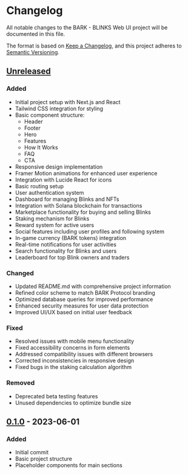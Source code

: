 # Changelog

All notable changes to the BARK - BLINKS Web UI project will be documented in this file.

The format is based on [Keep a Changelog](https://keepachangelog.com/en/1.0.0/),
and this project adheres to [Semantic Versioning](https://semver.org/spec/v2.0.0.html).

## [Unreleased]

### Added
- Initial project setup with Next.js and React
- Tailwind CSS integration for styling
- Basic component structure:
  - Header
  - Footer
  - Hero
  - Features
  - How It Works
  - FAQ
  - CTA
- Responsive design implementation
- Framer Motion animations for enhanced user experience
- Integration with Lucide React for icons
- Basic routing setup
- User authentication system
- Dashboard for managing Blinks and NFTs
- Integration with Solana blockchain for transactions
- Marketplace functionality for buying and selling Blinks
- Staking mechanism for Blinks
- Reward system for active users
- Social features including user profiles and following system
- In-game currency (BARK tokens) integration
- Real-time notifications for user activities
- Search functionality for Blinks and users
- Leaderboard for top Blink owners and traders

### Changed
- Updated README.md with comprehensive project information
- Refined color scheme to match BARK Protocol branding
- Optimized database queries for improved performance
- Enhanced security measures for user data protection
- Improved UI/UX based on initial user feedback

### Fixed
- Resolved issues with mobile menu functionality
- Fixed accessibility concerns in form elements
- Addressed compatibility issues with different browsers
- Corrected inconsistencies in responsive design
- Fixed bugs in the staking calculation algorithm

### Removed
- Deprecated beta testing features
- Unused dependencies to optimize bundle size

## [0.1.0] - 2023-06-01

### Added
- Initial commit
- Basic project structure
- Placeholder components for main sections

[Unreleased]: https://github.com/yourusername/bark-blinks-web-ui/compare/v0.1.0...HEAD
[0.1.0]: https://github.com/yourusername/bark-blinks-web-ui/releases/tag/v0.1.0